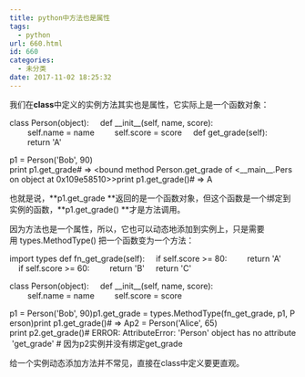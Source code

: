 ```yaml
---
title: python中方法也是属性
tags:
  - python
url: 660.html
id: 660
categories:
  - 未分类
date: 2017-11-02 18:25:32
---
```


我们在**class**中定义的实例方法其实也是属性，它实际上是一个函数对象：

class Person(object):
    def \_\_init\_\_(self, name, score):
        self.name = name
        self.score = score
    def get_grade(self):
        return 'A'

p1 = Person('Bob', 90)
print p1.get\_grade# => <bound method Person.get\_grade of <\_\_main\_\_.Person object at 0x109e58510>>print p1.get_grade()# => A

也就是说，**p1.get_grade **返回的是一个函数对象，但这个函数是一个绑定到实例的函数，**p1.get_grade() **才是方法调用。

因为方法也是一个属性，所以，它也可以动态地添加到实例上，只是需要用 types.MethodType() 把一个函数变为一个方法：

import types
def fn\_get\_grade(self):
    if self.score >= 80:
        return 'A'
    if self.score >= 60:
        return 'B'
    return 'C'

class Person(object):
    def \_\_init\_\_(self, name, score):
        self.name = name
        self.score = score

p1 = Person('Bob', 90)p1.get\_grade = types.MethodType(fn\_get\_grade, p1, Person)print p1.get\_grade()# => Ap2 = Person('Alice', 65)
print p2.get\_grade()# ERROR: AttributeError: 'Person' object has no attribute 'get\_grade'
# 因为p2实例并没有绑定get_grade

给一个实例动态添加方法并不常见，直接在class中定义要更直观。